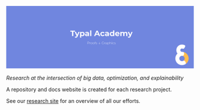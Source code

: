 ![banner](typal-academy-banner.png)

_Research at the intersection of big data, optimization, and explainability_

A repository and docs website is created for each research project.

See our [research site](https://research.typal.academy/) for an overview of all our efforts.
